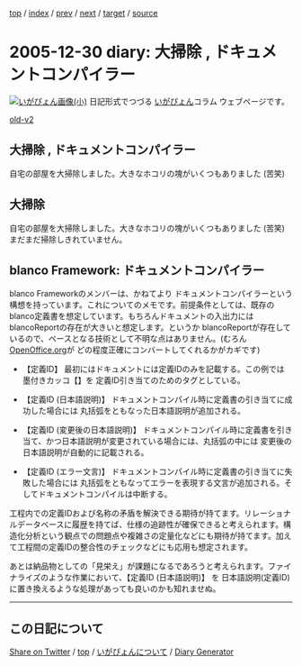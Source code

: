[top](https://igapyon.github.io/diary/) 
 / [index](https://igapyon.github.io/diary/2005/index.html) 
 / [prev](https://igapyon.github.io/diary/2005/ig051228.html) 
 / [next](https://igapyon.github.io/diary/2005/ig051231.html) 
 / [target](https://igapyon.github.io/diary/2005/ig051230.html) 
 / [source](https://github.com/igapyon/diary/blob/gh-pages/2005/ig051230.html.src.md) 

2005-12-30 diary: 大掃除 , ドキュメントコンパイラー
=====================================================================================================
[![いがぴょん画像(小)](https://igapyon.github.io/diary/images/iga200306s.jpg "いがぴょん")](https://igapyon.github.io/diary/memo/memoigapyon.html) 日記形式でつづる [いがぴょん](https://igapyon.github.io/diary/memo/memoigapyon.html)コラム ウェブページです。

[old-v2](ig051230-orig.html)

## 大掃除 , ドキュメントコンパイラー

自宅の部屋を大掃除しました。大きなホコリの塊がいくつもありました (苦笑)


## 大掃除

自宅の部屋を大掃除しました。大きなホコリの塊がいくつもありました (苦笑)まだまだ掃除しきれていません。

## blanco Framework: ドキュメントコンパイラー

blanco Frameworkのメンバーは、かねてより ドキュメントコンパイラーという構想を持っています。これについてのメモです。前提条件としては、既存の
blanco定義書を想定しています。もちろんドキュメントの入出力には blancoReportの存在が大きいと想定します。というか blancoReportが存在しているので、ベースとなる技術として不明な点はありません。(むろん[OpenOffice.org](http://ja.openoffice.org/)が どの程度正確にコンバートしてくれるかがカギです)

* 【定義ID】
  最初にはドキュメントには定義IDのみを記載する。この例では 墨付きカッコ【】を 定義ID引き当てのためのタグとしている。
  
* 【定義ID (日本語説明)】
  ドキュメントコンパイル時に定義書の引き当てに成功した場合には 丸括弧をともなった日本語説明が追加される。
  
* 【定義ID (変更後の日本語説明)】
  ドキュメントコンパイル時に定義書を引き当て、かつ日本語説明が変更されている場合には、丸括弧の中には 変更後の日本語説明が自動的に記載される。
  
* 【定義ID (エラー文言)】
  ドキュメントコンパイル時に定義書の引き当てに失敗した場合には 丸括弧をともなってエラーを表現する文言が追加される。そしてドキュメントコンパイルは中断する。

工程内での定義IDおよび名称の矛盾を解決できる期待が持てます。リレーショナルデータベースに履歴を持てば、仕様の追跡性が確保できると考えられます。構造化分析という観点での問題点や複雑さの定量化などにも期待が持てます。加えて工程間の定義IDの整合性のチェックなどにも応用も想定されます。

あとは納品物としての「見栄え」が課題になるであろうと考えられます。ファイナライズのような作業において、【定義ID (日本語説明)】 を 日本語説明(定義ID)に置き換えるような処理があっても良いのかも知れませぬ。

----------------------------------------------------------------------------------------------------

## この日記について

[Share on Twitter](https://twitter.com/intent/tweet?hashtags=igapyon%2Cdiary%2C%E3%81%84%E3%81%8C%E3%81%B4%E3%82%87%E3%82%93&text=%E5%A4%A7%E6%8E%83%E9%99%A4+%2C+%E3%83%89%E3%82%AD%E3%83%A5%E3%83%A1%E3%83%B3%E3%83%88%E3%82%B3%E3%83%B3%E3%83%91%E3%82%A4%E3%83%A9%E3%83%BC&url=https%3A%2F%2Figapyon.github.io%2Fdiary%2F2005%2Fig051230.html) / [top](https://igapyon.github.io/diary/) / [いがぴょんについて](https://igapyon.github.io/diary/memo/memoigapyon.html) / [Diary Generator](https://github.com/igapyon/igapyonv3)
